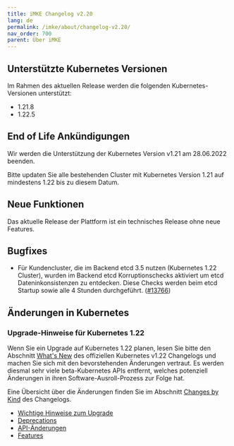 ```yaml
---
title: iMKE Changelog v2.20
lang: de
permalink: /imke/about/changelog-v2.20/
nav_order: 700
parent: Über iMKE
---
```


## Unterstützte Kubernetes Versionen

Im Rahmen des aktuellen Release werden die folgenden Kubernetes-Versionen unterstützt:

* 1.21.8
* 1.22.5

## End of Life Ankündigungen

Wir werden die Unterstützung der Kubernetes Version v1.21 am 28.06.2022 beenden.

Bitte updaten Sie alle bestehenden Cluster mit Kubernetes Version 1.21 auf mindestens 1.22 bis zu diesem Datum.

## Neue Funktionen

Das aktuelle Release der Plattform ist ein technisches Release ohne neue Features.

## Bugfixes

* Für Kundencluster, die im Backend etcd 3.5 nutzen (Kubernetes 1.22 Cluster), wurden im Backend etcd Korruptionschecks aktiviert um etcd Dateninkonsistenzen zu entdecken. Diese Checks werden beim etcd Startup sowie alle 4 Stunden durchgeführt. ([#13766](https://groups.google.com/a/kubernetes.io/g/dev/c/B7gJs88XtQc/m/rSgNOzV2BwAJ))

## Änderungen in Kubernetes

### Upgrade-Hinweise für Kubernetes 1.22

Wenn Sie ein Upgrade auf Kubernetes 1.22 planen, lesen Sie bitte den Abschnitt [What's New](https://github.com/kubernetes/kubernetes/blob/master/CHANGELOG/CHANGELOG-1.22.md#whats-new-major-themes) des offiziellen Kubernetes v1.22 Changelogs und machen Sie sich mit den bevorstehenden Änderungen vertraut. Es werden diesmal sehr viele beta-Kubernetes APIs entfernt, welches potenziell Änderungen in ihren Software-Ausroll-Prozess zur Folge hat.

Eine Übersicht über die Änderungen finden Sie im Abschnitt [Changes by Kind](https://github.com/kubernetes/kubernetes/blob/master/CHANGELOG/CHANGELOG-1.22.md#changes-by-kind-2) des Changelogs.

* [Wichtige Hinweise zum Upgrade](https://github.com/kubernetes/kubernetes/blob/master/CHANGELOG/CHANGELOG-1.22.md#urgent-upgrade-notes)
* [Deprecations](https://github.com/kubernetes/kubernetes/blob/master/CHANGELOG/CHANGELOG-1.22.md#deprecation)
* [API-Änderungen](https://github.com/kubernetes/kubernetes/blob/master/CHANGELOG/CHANGELOG-1.22.md#api-change-1)
* [Features](https://github.com/kubernetes/kubernetes/blob/master/CHANGELOG/CHANGELOG-1.22.md#feature-2)
